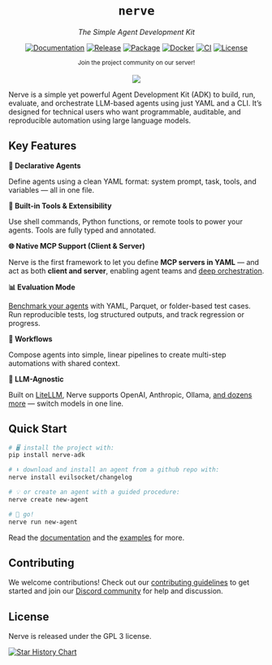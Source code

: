 <div align="center">

# `nerve`

<i>The Simple Agent Development Kit</i>

[![Documentation](https://img.shields.io/badge/documentation-blue)](https://github.com/evilsocket/nerve/blob/main/docs/index.md)
[![Release](https://img.shields.io/github/release/evilsocket/nerve.svg?style=flat-square)](https://github.com/evilsocket/nerve/releases/latest)
[![Package](https://img.shields.io/pypi/v/nerve-adk.svg)](https://pypi.org/project/nerve-adk)
[![Docker](https://img.shields.io/docker/v/evilsocket/nerve?logo=docker)](https://hub.docker.com/r/evilsocket/nerve)
[![CI](https://img.shields.io/github/actions/workflow/status/evilsocket/nerve/ci.yml)](https://github.com/evilsocket/nerve/actions/workflows/ci.yml)
[![License](https://img.shields.io/badge/license-GPL3-brightgreen.svg?style=flat-square)](https://github.com/evilsocket/nerve/blob/master/LICENSE.md)

  <small>Join the project community on our server!</small>
  <br/><br/>
  <a href="https://discord.gg/https://discord.gg/btZpkp45gQ" target="_blank" title="Join our community!">
    <img src="https://dcbadge.limes.pink/api/server/https://discord.gg/btZpkp45gQ"/>
  </a>

</div>

Nerve is a simple yet powerful Agent Development Kit (ADK) to build, run, evaluate, and orchestrate LLM-based agents using just YAML and a CLI. It’s designed for technical users who want programmable, auditable, and reproducible automation using large language models.

## Key Features

**📝 Declarative Agents**

Define agents using a clean YAML format: system prompt, task, tools, and variables — all in one file.

**🔧 Built-in Tools & Extensibility**

Use shell commands, Python functions, or remote tools to power your agents. Tools are fully typed and annotated.

**🌐 Native MCP Support (Client & Server)**  

Nerve is the first framework to let you define **MCP servers in YAML** — and act as both **client and server**, enabling agent teams and [deep orchestration](https://github.com/evilsocket/nerve/blob/main/docs/mcp.md).

**📊 Evaluation Mode**  

[Benchmark your agents](https://github.com/evilsocket/nerve/blob/main/docs/evaluation.md) with YAML, Parquet, or folder-based test cases. Run reproducible tests, log structured outputs, and track regression or progress. 

**🔁 Workflows**  

Compose agents into simple, linear pipelines to create multi-step automations with shared context.

**🧪 LLM-Agnostic**  

Built on [LiteLLM](https://docs.litellm.ai/), Nerve supports OpenAI, Anthropic, Ollama, [and dozens more](https://docs.litellm.ai/docs/providers) — switch models in one line.

## Quick Start

```bash
# 🖥️ install the project with:
pip install nerve-adk

# ⬇️ download and install an agent from a github repo with:
nerve install evilsocket/changelog

# 💡 or create an agent with a guided procedure:
nerve create new-agent

# 🚀 go!
nerve run new-agent
```

Read the [documentation](https://github.com/evilsocket/nerve/blob/main/docs/index.md) and the [examples](https://github.com/evilsocket/nerve/tree/main/examples) for more.

## Contributing

We welcome contributions! Check out our [contributing guidelines](https://github.com/evilsocket/nerve/blob/main/CONTRIBUTING.md) to get started and join our [Discord community](https://discord.gg/btZpkp45gQ) for help and discussion.

## License

Nerve is released under the GPL 3 license.

[![Star History Chart](https://api.star-history.com/svg?repos=evilsocket/nerve&type=Date)](https://star-history.com/#evilsocket/nerve&Date)
